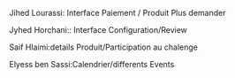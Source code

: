 Jihed Lourassi: Interface Paiement / Produit Plus demander


Jyhed Horchani:: Interface Configuration/Review


Saif Hlaimi:details Produit/Participation au chalenge


Elyess ben Sassi:Calendrier/differents Events


